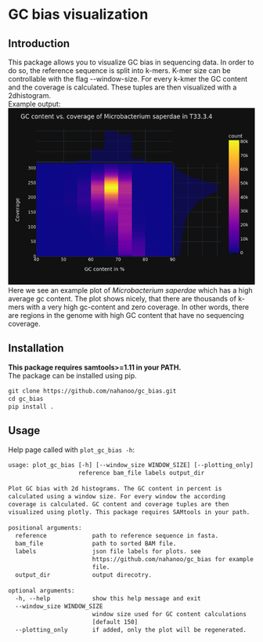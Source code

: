 # GC bias visualization

## Introduction

This package allows you to visualize GC bias in sequencing data.
In order to do so, the reference sequence is split into k-mers. K-mer size can be controllable with the flag --window-size. For every k-kmer the GC content and the coverage is calculated. These tuples are then visualized with a 2dhistogram.  
Example output:
![example plot](./example_plot.png)  
Here we see an example plot of *Microbacterium saperdae* which has a high average gc content. The plot shows nicely, that there are thousands of k-mers with a very high gc-content and zero coverage. In other words, there are regions in the genome with high GC content that have no sequencing coverage.

## Installation

**This package requires samtools>=1.11 in your PATH.**  
The package can be installed using pip.

```
git clone https://github.com/nahanoo/gc_bias.git
cd gc_bias
pip install .
```

## Usage

Help page called with `plot_gc_bias -h`:  
```
usage: plot_gc_bias [-h] [--window_size WINDOW_SIZE] [--plotting_only]
                    reference bam_file labels output_dir

Plot GC bias with 2d histograms. The GC content in percent is
calculated using a window size. For every window the according
coverage is calculated. GC content and coverage tuples are then
visualized using plotly. This package requires SAMtools in your path.

positional arguments:
  reference             path to reference sequence in fasta.
  bam_file              path to sorted BAM file.
  labels                json file labels for plots. see
                        https://github.com/nahanoo/gc_bias for example
                        file.
  output_dir            output direcotry.

optional arguments:
  -h, --help            show this help message and exit
  --window_size WINDOW_SIZE
                        window size used for GC content calculations
                        [default 150]
  --plotting_only       if added, only the plot will be regenerated.

```